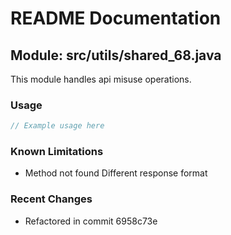 # README Documentation

## Module: src/utils/shared_68.java

This module handles api misuse operations.

### Usage

```java
// Example usage here
```

### Known Limitations

- Method not found Different response format

### Recent Changes

- Refactored in commit 6958c73e
